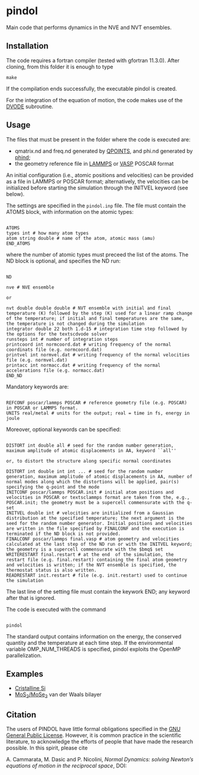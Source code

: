 # pindol

Main code that performs dynamics in the NVE and NVT ensembles. 

## Installation

The code requires a fortran compiler (tested with gfortran 11.3.0). After cloning, from this folder it is enough to type

`make`

If the compilation ends successfully, the executable pindol is created.

For the integration of the equation of motion, the code makes use of the [DVODE](https://computing.llnl.gov/sites/default/files/dvode.f) subroutine.


## Usage

The files that must be present in the folder where the code is executed are:

- qmatrix.nd and freq.nd generated by [QPOINTS](https://github.com/acammarat/phtools/tree/main/qpoints), and phi.nd generated by [phind](https://github.com/acammarat/pindol/tree/main/phind);
- the geometry reference file in [LAMMPS](https://www.lammps.org) or [VASP](https://www.vasp.at) POSCAR format

An initial configuration (i.e., atomic positions and velocities) can be provided as a file in LAMMPS or POSCAR format; alternatively, the velocities can be initialized before starting the simulation through the INITVEL keyword (see below).

The settings are specified in the `pindol.inp` file. The file must contain the ATOMS block, with information on the atomic types:

```

ATOMS
types int # how many atom types
atom string double # name of the atom, atomic mass (amu)
END_ATOMS

```

where the number of atomic types must preceed the list of the atoms. The ND block is optional, and specifies the ND run:

```

ND

nve # NVE ensemble

or

nvt double double double # NVT ensemble with initial and final temperature (K) followed by the step (K) used for a linear ramp change of the temperature; if initial and final temperatures are the same, the temperature is not changed during the simulation
integrator double 22 both 1.d-15 # integration time step followed by the options for the textscdvode solver
runsteps int # number of integration steps
printcoord int normcoord.dat # writing frequency of the normal coordinats file (e.g. normcoord.dat)
printvel int normvel.dat # writing frequency of the normal velocities file (e.g. normvel.dat)
printacc int normacc.dat # writing frequency of the normal accelerations file (e.g. normacc.dat)
END_ND
```

Mandatory keywords are:

```

REFCONF poscar/lammps POSCAR # reference geometry file (e.g. POSCAR) in POSCAR or LAMMPS format.
UNITS real/metal # units for the output; real = time in fs, energy in joule

```

Moreover, optional keywords can be specified:

```

DISTORT int double all # seed for the random number generation, maximum amplitude of atomic displacements in AA, keyword ``all''

or, to distort the structure along specific normal coordinates

DISTORT int double int int ... # seed for the random number generation, maximum amplitude of atomic displacements in AA, number of normal modes along which the distortions will be applied, pair(s) specifying the q-point and the mode
INITCONF poscar/lammps POSCAR.init # initial atom positions and velocities in POSCAR or textsclammps format are taken from the, e.g., POSCAR.init; the geometry must be a supercell commensurate with the q-set
INITVEL double int # velocities are initialized from a Gaussian distribution at the specified temperature; the next argument is the seed for the random number generator. Initial positions and velocities are written in the file specified by FINALCONF and the execution is terminated if the ND block is not provided.
FINALCONF poscar/lammps final.vasp # atom geometry and velocities calculated at the last step of the ND run or with the INITVEL keyword; the geometry is a supercell commensurate with the $bmq$ set
WRITERESTART final.restart # at the end  of the simulation, the restart file (e.g. final.restart) containing the final atom geometry and velocities is written; if the NVT ensemble is specified, the thermostat status is also written.
READRESTART init.restart # file (e.g. init.restart) used to continue the simulation
```

The last line of the setting file must contain the keywork END; any keyword after that is ignored.

The code is executed with the command

```

pindol

```

The standard output contains information on the energy, the conserved quantity and the temperature at each time step. If the environmental variable OMP_NUM_THREADS is specified, pindol exploits the OpenMP parallelization.

## Examples

- [Cristalline Si](https://github.com/acammarat/pindol/tree/main/pindol/examples/si)
- [MoS<sub>2</sub>/MoSe<sub>2</sub>](https://github.com/acammarat/pindol/tree/main/pindol/examples/msmse) van der Waals bilayer

## Citation

The users of PINDOL have little formal obligations specified in the [GNU General Public License](https://www.gnu.org/licenses/old-licenses/gpl-2.0.txt).
However, it is common practice in the scientific literature, to acknowledge the efforts of people that have made the research possible.
In this spirit, please cite

A. Cammarata, M. Dasic and P. Nicolini, *Normal Dynamics: solving Newton’s equations of motion in the reciprocal space*, DOI:
<!--- [https://dx.doi.org/10.2139/ssrn.4550608](https://dx.doi.org/10.2139/ssrn.4550608) --->

